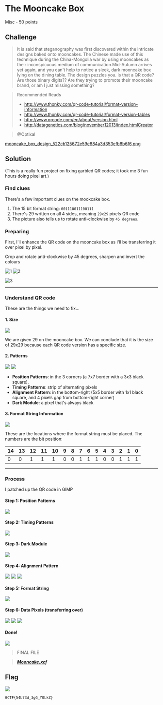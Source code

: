 # The Mooncake Box
Misc - 50 points

## Challenge 
> It is said that steganography was first discovered within the intricate designs baked onto mooncakes. The Chinese made use of this technique during the China-Mongolia war by using mooncakes as their inconspicuous medium of communication.Mid-Autumn arrives yet again, and you can't help to notice a sleek, dark mooncake box lying on the dining table. The design puzzles you. Is that a QR code? Are those binary digits?? Are they trying to promote their mooncake brand, or am I just missing something?

> Recommended Reads
> - http://www.thonky.com/qr-code-tutorial/format-version-information
> - http://www.thonky.com/qr-code-tutorial/format-version-tables
> - http://www.qrcode.com/en/about/version.html
> - http://datagenetics.com/blog/november12013/index.htmlCreator 

> @Optixal

[mooncake_box_design_522cb125672e59e884a3d353efb8b6f6.png](mooncake_box_design_522cb125672e59e884a3d353efb8b6f6.png)

## Solution

(This is a really fun project on fixing garbled QR codes; it took me 3 fun hours doing pixel art.)

### Find clues

There's a few important clues on the mookcake box.

1. The 15 bit format string: `001110011100111`
2. There's 29 written on all 4 sides, meaning `29x29` pixels QR code
3. The picture also tells us to rotate anti-clockwise by `45 degrees`.

### Preparing

First, I'll enhance the QR code on the mooncake box as I'll be transferring it over pixel by pixel.

Crop and rotate anti-clockwise by 45 degrees, sharpen and invert the colours

![1](preparation/rotate45.png)
![2](preparation/sharpen-contrast.png)

![3](preparation/invert-levels.png)

--- 
### Understand QR code

These are the things we need to fix...

#### 1. Size
![ ](references/qr-versions.jpg)

We are given 29 on the mooncake box.
We can conclude that it is the size of 29x29 because each QR code version has a specific size.


#### 2. Patterns
![ ](references/function-patterns2.png)
![ ](references/anat.png)

- **Position Patterns**: in the 3 corners (a 7x7 border with a 3x3 black square).
- **Timing Patterns**: strip of alternating pixels
- **Alignment Pattern**: in the bottom-right (5x5 border with 1x1 black square, and 4 pixels gap from bottom-right corner) 
- **Dark Module**: a pixel that's always black


#### 3. Format String Information
![ ](references/format.png)

These are the locations where the format string must be placed.
The numbers are the bit position:

| 14 | 13 | 12 | 11 | 10 | 9  | 8  | 7  | 6  | 5  | 4  |  3 | 2  | 1  | 0  |
|----|----|----|----|----|----|----|----|----|----|----|----|----|----|----|
|   0|   0|   1|   1|   1|   0|   0|   1|   1|   1|   0|   0|   1|   1|   1|


---

### Process
I patched up the QR code in GIMP

#### Step 1: Position Patterns
![ ](screenshots/step1.png)

#### Step 2: Timing Patterns
![ ](screenshots/step2.png)

#### Step 3: Dark Module
![ ](screenshots/step3.png)

#### Step 4: Alignment Pattern
![ ](screenshots/step4a.png)
![ ](screenshots/step4b.png)
![ ](screenshots/step4c.png)

#### Step 5: Format String
![ ](screenshots/step5.png)

#### Step 6: Data Pixels (transferring over)
![ ](screenshots/step6a.png)
![ ](screenshots/step6b.png)
![ ](screenshots/step6c.png)

#### Done!
![ ](screenshots/step7.png)


> FINAL FILE

>***[Mooncake.xcf](Mooncake.xcf)***

## Flag
![ ](screenshots/scan.jpg)

`GCTF{54L73d_3gG_Y0LkZ}`